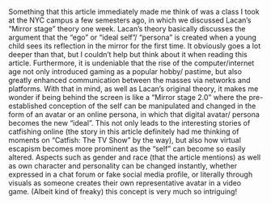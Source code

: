 Something that this article immediately made me think of was a class I took at the NYC campus a few semesters ago, in which we discussed Lacan’s “Mirror stage” theory one week. Lacan’s theory basically discusses the argument that the “ego” or “ideal self”/ “persona” is created when a young child sees its reflection in the mirror for the first time. It obviously goes a lot deeper than that, but I couldn’t help but think about it when reading this article. Furthermore, it is undeniable that the rise of the computer/internet age not only introduced gaming as a popular hobby/ pastime, but also greatly enhanced communication between the masses via networks and platforms. With that in mind, as well as Lacan’s original theory, it makes me wonder if being behind the screen is like a “Mirror stage 2.0” where the pre-established conception of the self can be manipulated and changed in the form of an avatar or an online persona, in which that digital avatar/ persona becomes the new “ideal”. This not only leads to the interesting stories of catfishing online (the story in this article definitely had me thinking of moments on “Catfish: The TV Show” by the way), but also how virtual escapism becomes more prominent as the “self” can become so easily altered. Aspects such as gender and race (that the article mentions) as well as own character and personality can be changed instantly, whether expressed in a chat forum or fake social media profile, or literally through visuals as someone creates their own representative avatar in a video game. (Albeit kind of freaky) this concept is very much so intriguing!
